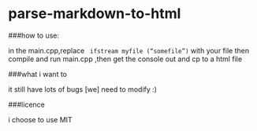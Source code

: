 # parse-markdown-to-html

###how to use:

in the main.cpp,replace   ``` ifstream myfile (“somefile”)```  with your file
then compile and run main.cpp ,then get  the console out and cp to a html file

###what i want to

it still have lots of bugs [we] need to modify :)

###licence

i choose to use MIT 
